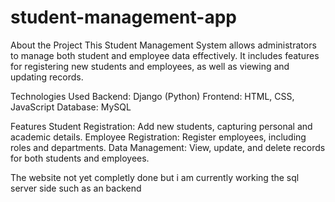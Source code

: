 # student-management-app
About the Project
This Student Management System allows administrators to manage both student and employee data effectively. It includes features for registering new students and employees, as well as viewing and updating records.

Technologies Used
Backend: Django (Python)
Frontend: HTML, CSS, JavaScript
Database: MySQL

Features
Student Registration: Add new students, capturing personal and academic details.
Employee Registration: Register employees, including roles and departments.
Data Management: View, update, and delete records for both students and employees.

The website not yet completly done but i am currently working the sql server side such as an backend

